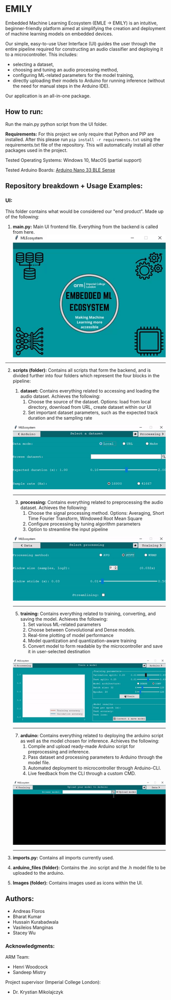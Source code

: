 # EMILY

Embedded Machine Learning Ecosystem (EMLE -> EMILY) is an intuitive, beginner-friendly platform aimed at simplifying the creation and deployment of machine learning models on embedded devices.


Our simple, easy-to-use User Interface (UI) guides the user through the entire pipeline required for constructing an audio classifier and deploying it to a microcontroller. This includes:
- selecting a dataset,
- choosing and tuning an audio processing method, 
- configuring ML-related parameters for the model training,
- directly uploading their models to Arduino for running inference (without the need for manual steps in the Arduino IDE).

Our application is an all-in-one package.



## How to run:
Run the main.py python script from the UI folder.

__Requirements:__ For this project we only require that Python and PIP are installed. After this please run ```pip install -r requirements.txt``` using the requirements.txt file of the repository. This will automatically install all other packages used in the project.

Tested Operating Systems: Windows 10, MacOS (partial support)

Tested Arduino Boards: [Arduino Nano 33 BLE Sense](https://store.arduino.cc/arduino-nano-33-ble-sense)



## Repository breakdown + Usage Examples:

### UI: 
This folder contains what would be considered our "end product". Made up of the following:


1. **main.py:** Main UI frontend file. Everything from the backend is called from here.
![home_page_gif](https://github.com/andreasfloros/Project-EMILY/blob/main/UI_gifs/home_page.gif)

---

2. **scripts (folder):** Contains all scripts that form the backend, and is divided further into four folders which represent the four blocks in the pipeline:
      1. **dataset:** Contains everything related to accessing and loading the audio dataset. Achieves the following:
            1. Choose the source of the dataset. Options: load from local directory, download from URL, create dataset within our UI
            2. Set important dataset parameters, such as the expected track duration and the sampling rate
      
      ![dataset_page_gif](https://github.com/andreasfloros/Project-EMILY/blob/main/UI_gifs/dataset_page.gif)

      ---

      3. **processing:** Contains everything related to preprocessing the audio dataset. Achieves the following:
            1. Choose the signal processing method. Options: Averaging, Short Time Fourier Transform, Windowed Root Mean Square
            2. Configure processing by tuning algorithm parameters
            3. Option to streamline the input pipeline
      
      ![processing_page_gif](https://github.com/andreasfloros/Project-EMILY/blob/main/UI_gifs/processing_page.gif)
      
      ---
      
      5. **training:** Contains everything related to training, converting, and saving the model. Achieves the following:
            1. Set various ML-related parameters
            2. Choose between Convolutional and Dense models.
            2. Real-time plotting of model performance
            3. Model quantization and quantization-aware training
            5. Convert model to form readable by the microcontroller and save it in user-selected destination
      
      ![training_page_gif](https://github.com/andreasfloros/Project-EMILY/blob/main/UI_gifs/training_page.gif)
      
      ---
      
      7. **arduino:** Contains everything related to deploying the arduino script as well as the model chosen for inference. Achieves the following:
            1. Compile and upload ready-made Arduino script for preprocessing and inference. 
            2. Pass dataset and processing parameters to Arduino through the model file.
            3. Automated deployment to microcontroller through  Arduino-CLI.
            4. Live feedback from the CLI through a custom CMD.
      
      ![arduino_page_gif](https://github.com/andreasfloros/Project-EMILY/blob/main/UI_gifs/arduino_page.gif)

      ---

3. **imports.py:** Contains all imports currently used.
4. **arduino_files (folder):** Contains the .ino script and the .h model file to be uploaded to the arduino.
5. **Images (folder):** Contains images used as icons within the UI.



## Authors: 
- Andreas Floros
- Bharat Kumar
- Hussain Kurabadwala
- Vasileios Manginas
- Stacey Wu

### Acknowledgments:
ARM Team:
- Henri Woodcock
- Sandeep Mistry

Project supervisor (Imperial College London):
- Dr. Krystian Mikolajczyk
